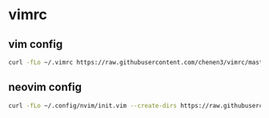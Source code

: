# vimrc

## vim config

```sh
curl -fLo ~/.vimrc https://raw.githubusercontent.com/chenen3/vimrc/master/vimrc
```

## neovim config

```sh
curl -fLo ~/.config/nvim/init.vim --create-dirs https://raw.githubusercontent.com/chenen3/vimrc/master/neo.vim
```
